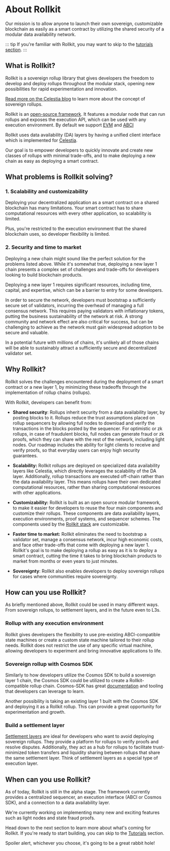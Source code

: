 # About Rollkit

Our mission is to allow anyone to launch their own sovereign, customizable blockchain as easily as a smart contract by utilizing the shared security of a modular data availability network.

::: tip
If you're familiar with Rollkit, you may want to skip to the [tutorials section](/tutorials/gm-world).
:::

## What is Rollkit?

Rollkit is a sovereign rollup library that gives developers the freedom to develop and deploy rollups throughout the modular stack, opening new possibilities for rapid experimentation and innovation.

[Read more on the Celestia blog](https://blog.celestia.org/sovereign-rollup-chains/) to learn more about the concept of sovereign rollups.

Rollkit is an [open-source framework](https://github.com/rollkit/rollkit). It features a modular node that can run rollups and exposes the execution API, which can be used with any execution environment. By default we support [EVM](https://github.com/rollkit/rollkit/tree/marko/2248/execution/evm) and [ABCI](https://github.com/rollkit/go-execution-abci)

Rollkit uses data availability (DA) layers by having a unified client interface which is implemented for [Celestia](https://celestia.org/).

Our goal is to empower developers to quickly innovate and create new classes of rollups with minimal trade-offs, and to make deploying a new chain as easy as deploying a smart contract.

## What problems is Rollkit solving?

### 1. Scalability and customizability

Deploying your decentralized application as a smart contract on a shared blockchain has many limitations. Your smart contract has to share computational resources with every other application, so scalability is limited.

Plus, you're restricted to the execution environment that the shared blockchain uses, so developer flexibility is limited.

### 2. Security and time to market

Deploying a new chain might sound like the perfect solution for the problems listed above. While it's somewhat true, deploying a new layer 1 chain presents a complex set of challenges and trade-offs for developers looking to build blockchain products.

Deploying a new layer 1 requires significant resources, including time, capital, and expertise, which can be a barrier to entry for some developers.

In order to secure the network, developers must bootstrap a sufficiently secure set of validators, incurring the overhead of managing a full consensus network. This requires paying validators with inflationary tokens, putting the business sustainability of the network at risk. A strong community and network effect are also critical for success, but can be challenging to achieve as the network must gain widespread adoption to be secure and valuable.

In a potential future with millions of chains, it's unlikely all of those chains will be able to sustainably attract a sufficiently secure and decentralized validator set.

## Why Rollkit?

Rollkit solves the challenges encountered during the deployment of a smart contract or a new layer 1, by minimizing these tradeoffs through the implementation of rollup chains (rollups).

With Rollkit, developers can benefit from:

- **Shared security**:
Rollups inherit security from a data availability layer, by posting blocks to it. Rollups reduce the trust assumptions placed on rollup sequencers by allowing full nodes to download and verify the transactions in the blocks posted by the sequencer. For optimistic or zk rollups, in case of fraudulent blocks, full nodes can generate fraud or zk proofs, which they can share with the rest of the network, including light nodes. Our roadmap includes the ability for light clients to receive and verify proofs, so that everyday users can enjoy high security guarantees.

- **Scalability:**
Rollkit rollups are deployed on specialized data availability layers like Celestia, which directly leverages the scalability of the DA layer. Additionally, rollup transactions are executed off-chain rather than the data availability layer. This means rollups have their own dedicated computational resources, rather than sharing computational resources with other applications.

- **Customizability:**
Rollkit is built as an open source modular framework, to make it easier for developers to reuse the four main components and customize their rollups. These components are data availability layers, execution environments, proof systems, and sequencer schemes. The components used by the [Rollkit stack](/learn/stack) are customizable.

- **Faster time to market:**
Rollkit eliminates the need to bootstrap a validator set, manage a consensus network, incur high economic costs, and face other trade-offs that come with deploying a new layer 1. Rollkit's goal is to make deploying a rollup as easy as it is to deploy a smart contract, cutting the time it takes to bring blockchain products to market from months or even years to just minutes.

- **Sovereignty**: Rollkit also enables developers to deploy sovereign rollups for cases where communities require sovereignty.

## How can you use Rollkit?

As briefly mentioned above, Rollkit could be used in many different ways. From sovereign rollups, to settlement layers, and in the future even to L3s.

### Rollup with any execution environment

Rollkit gives developers the flexibility to use pre-existing ABCI-compatible state machines or create a custom state machine tailored to their rollup needs. Rollkit does not restrict the use of any specific virtual machine, allowing developers to experiment and bring innovative applications to life.

### Sovereign rollup with Cosmos SDK

Similarly to how developers utilize the Cosmos SDK to build a sovereign layer 1 chain, the Cosmos SDK could be utilized to create a Rollkit-compatible rollup chain.
Cosmos-SDK has great [documentation](https://docs.cosmos.network/main) and tooling that developers can leverage to learn.

Another possibility is taking an existing layer 1 built with the Cosmos SDK and deploying it as a Rollkit rollup. This can provide a great opportunity for experimentation and growth.

### Build a settlement layer

[Settlement layers](https://celestia.org/learn/modular-settlement-layers/settlement-in-the-modular-stack/) are ideal for developers who want to avoid deploying sovereign rollups. They provide a platform for rollups to verify proofs and resolve disputes.
Additionally, they act as a hub for rollups to facilitate trust-minimized token transfers and liquidity sharing between rollups that share the same settlement layer.
Think of settlement layers as a special type of execution layer.

## When can you use Rollkit?

As of today, Rollkit is still in the alpha stage. The framework currently provides a centralized sequencer, an execution interface (ABCI or Cosmos SDK), and a connection to a data availability layer.

We're currently working on implementing many new and exciting features such as light nodes and state fraud proofs.

Head down to the next section to learn more about what's coming for Rollkit. If you're ready to start building, you can skip to the [Tutorials](/tutorials/gm-world) section.

Spoiler alert, whichever you choose, it's going to be a great rabbit hole!
